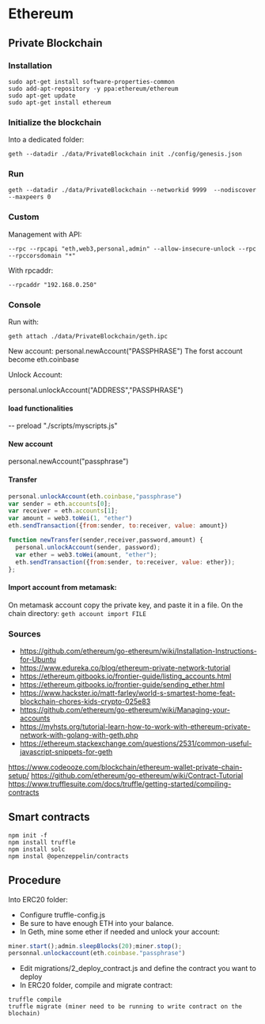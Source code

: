 # Ethereum

## Private Blockchain

### Installation
```
sudo apt-get install software-properties-common
sudo add-apt-repository -y ppa:ethereum/ethereum
sudo apt-get update
sudo apt-get install ethereum
```
### Initialize the blockchain
Into a dedicated folder:
```
geth --datadir ./data/PrivateBlockchain init ./config/genesis.json
```

### Run
```
geth --datadir ./data/PrivateBlockchain --networkid 9999  --nodiscover --maxpeers 0
```

### Custom
Management with API:
```
--rpc --rpcapi "eth,web3,personal,admin" --allow-insecure-unlock --rpc --rpccorsdomain "*"
```
With rpcaddr:
```
--rpcaddr "192.168.0.250"
```
### Console
Run with:
```
geth attach ./data/PrivateBlockchain/geth.ipc
```

New account:
personal.newAccount("PASSPHRASE")
The forst account become eth.coinbase

Unlock Account:

personal.unlockAccount("ADDRESS","PASSPHRASE")

#### load functionalities
-- preload "./scripts/myscripts.js"

#### New account
personal.newAccount("passphrase")

#### Transfer
```javascript
personal.unlockAccount(eth.coinbase,"passphrase")
var sender = eth.accounts[0];
var receiver = eth.accounts[1];
var amount = web3.toWei(1, "ether")
eth.sendTransaction({from:sender, to:receiver, value: amount})
```

```javascript
function newTransfer(sender,receiver,password,amount) {
  personal.unlockAccount(sender, password);
  var ether = web3.toWei(amount, "ether");
  eth.sendTransaction({from:sender, to:receiver, value: ether});
};
```

#### Import account from metamask:
On metamask account copy the private key, and paste it in a file.
On the chain directory: `geth account import FILE`

### Sources
- https://github.com/ethereum/go-ethereum/wiki/Installation-Instructions-for-Ubuntu
- https://www.edureka.co/blog/ethereum-private-network-tutorial
- https://ethereum.gitbooks.io/frontier-guide/listing_accounts.html
- https://ethereum.gitbooks.io/frontier-guide/sending_ether.html
- https://www.hackster.io/matt-farley/world-s-smartest-home-feat-blockchain-chores-kids-crypto-025e83
- https://github.com/ethereum/go-ethereum/wiki/Managing-your-accounts
- https://myhsts.org/tutorial-learn-how-to-work-with-ethereum-private-network-with-golang-with-geth.php
- https://ethereum.stackexchange.com/questions/2531/common-useful-javascript-snippets-for-geth

https://www.codeooze.com/blockchain/ethereum-wallet-private-chain-setup/
https://github.com/ethereum/go-ethereum/wiki/Contract-Tutorial
https://www.trufflesuite.com/docs/truffle/getting-started/compiling-contracts

## Smart contracts

```
npm init -f
npm install truffle
npm install solc
npm instal @openzeppelin/contracts
```


## Procedure
Into ERC20 folder:
- Configure truffle-config.js
- Be sure to have enough ETH into your balance.
- In Geth, mine some ether if needed and unlock your account:
```javascript
miner.start();admin.sleepBlocks(20);miner.stop();
personnal.unlockaccount(eth.coinbase."passphrase")
```
- Edit migrations/2_deploy_contract.js and define the contract you want to deploy
- In ERC20 folder, compile and migrate contract:
```
truffle compile
truffle migrate (miner need to be running to write contract on the blochain)
```
